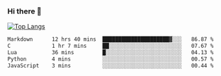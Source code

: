 ### Hi there 👋

<!--
**3Xpl0it3r/3Xpl0it3r** is a ✨ _special_ ✨ repository because its `README.md` (this file) appears on your GitHub profile.

Here are some ideas to get you started:

- 🔭 I’m currently working on ...
- 🌱 I’m currently learning ...
- 👯 I’m looking to collaborate on ...
- 🤔 I’m looking for help with ...
- 💬 Ask me about ...
- 📫 How to reach me: ...
- 😄 Pronouns: ...
- ⚡ Fun fact: ...
-->


[![Top Langs](https://github-readme-stats.vercel.app/api/top-langs/?username=3Xpl0it3r&layout=compact)](https://github.com/3Xpl0it3r/3Xpl0it3r)

<!--START_SECTION:waka-->

```txt
Markdown      12 hrs 40 mins  █████████████████████▓░░░   86.87 %
C             1 hr 7 mins     ██░░░░░░░░░░░░░░░░░░░░░░░   07.67 %
Lua           36 mins         █░░░░░░░░░░░░░░░░░░░░░░░░   04.13 %
Python        4 mins          ░░░░░░░░░░░░░░░░░░░░░░░░░   00.57 %
JavaScript    3 mins          ░░░░░░░░░░░░░░░░░░░░░░░░░   00.44 %
```

<!--END_SECTION:waka-->
